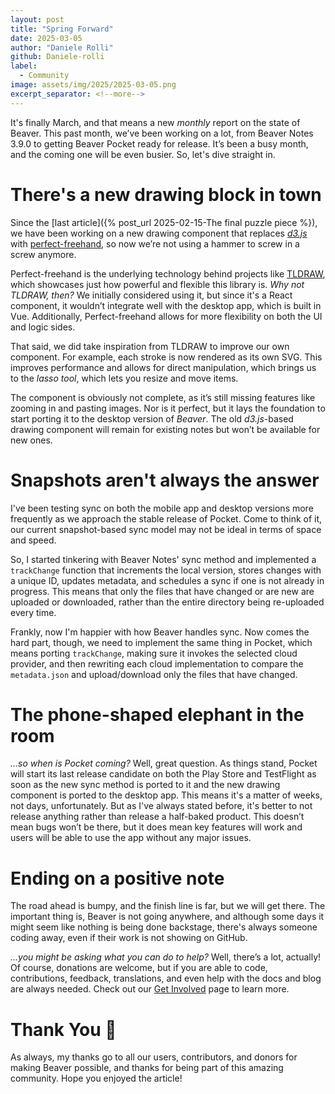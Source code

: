 ```yaml
---
layout: post
title: "Spring Forward"
date: 2025-03-05
author: "Daniele Rolli"
github: Daniele-rolli
label:
  - Community
image: assets/img/2025/2025-03-05.png
excerpt_separator: <!--more-->
---
```


It's finally March, and that means a new *monthly* report on the state of Beaver.<!--more--> This past month, we’ve been working on a lot, from Beaver Notes 3.9.0 to getting Beaver Pocket ready for release. It’s been a busy month, and the coming one will be even busier. So, let's dive straight in.

# There's a new drawing block in town  

Since the [last article]({% post_url 2025-02-15-The final puzzle piece %}), we have been working on a new drawing component that replaces [*d3.js*](https://github.com/d3/d3) with [perfect-freehand](https://github.com/steveruizok/perfect-freehand), so now we’re not using a hammer to screw in a screw anymore.  

Perfect-freehand is the underlying technology behind projects like [TLDRAW](https://github.com/tldraw/tldraw), which showcases just how powerful and flexible this library is. *Why not TLDRAW, then?* We initially considered using it, but since it's a React component, it wouldn’t integrate well with the desktop app, which is built in Vue. Additionally, Perfect-freehand allows for more flexibility on both the UI and logic sides.  

That said, we did take inspiration from TLDRAW to improve our own component. For example, each stroke is now rendered as its own SVG. This improves performance and allows for direct manipulation, which brings us to the *lasso tool*, which lets you resize and move items.  

The component is obviously not complete, as it’s still missing features like zooming in and pasting images. Nor is it perfect, but it lays the foundation to start porting it to the desktop version of *Beaver*. The old *d3.js*-based drawing component will remain for existing notes but won’t be available for new ones.  

# Snapshots aren't always the answer  

I've been testing sync on both the mobile app and desktop versions more frequently as we approach the stable release of Pocket. Come to think of it, our current snapshot-based sync model may not be ideal in terms of space and speed.  

So, I started tinkering with Beaver Notes' sync method and implemented a `trackChange` function that increments the local version, stores changes with a unique ID, updates metadata, and schedules a sync if one is not already in progress. This means that only the files that have changed or are new are uploaded or downloaded, rather than the entire directory being re-uploaded every time.  

Frankly, now I'm happier with how Beaver handles sync. Now comes the hard part, though, we need to implement the same thing in Pocket, which means porting `trackChange`, making sure it invokes the selected cloud provider, and then rewriting each cloud implementation to compare the `metadata.json` and upload/download only the files that have changed.  

# The phone-shaped elephant in the room  

*...so when is Pocket coming?* Well, great question. As things stand, Pocket will start its last release candidate on both the Play Store and TestFlight as soon as the new sync method is ported to it and the new drawing component is ported to the desktop app. This means it's a matter of weeks, not days, unfortunately. But as I've always stated before, it's better to not release anything rather than release a half-baked product. This doesn’t mean bugs won’t be there, but it does mean key features will work and users will be able to use the app without any major issues.  

# Ending on a positive note  

The road ahead is bumpy, and the finish line is far, but we will get there. The important thing is, Beaver is not going anywhere, and although some days it might seem like nothing is being done backstage, there's always someone coding away, even if their work is not showing on GitHub.  

*...you might be asking what you can do to help?* Well, there’s a lot, actually! Of course, donations are welcome, but if you are able to code, contributions, feedback, translations, and even help with the docs and blog are always needed. Check out our [Get Involved](https://docs.beavernotes.com/beaver%20notes%20(dev)/2025/01/03/How-to-contribute.html) page to learn more.  

# Thank You 💖  

As always, my thanks go to all our users, contributors, and donors for making Beaver possible, and thanks for being part of this amazing community. Hope you enjoyed the article!  